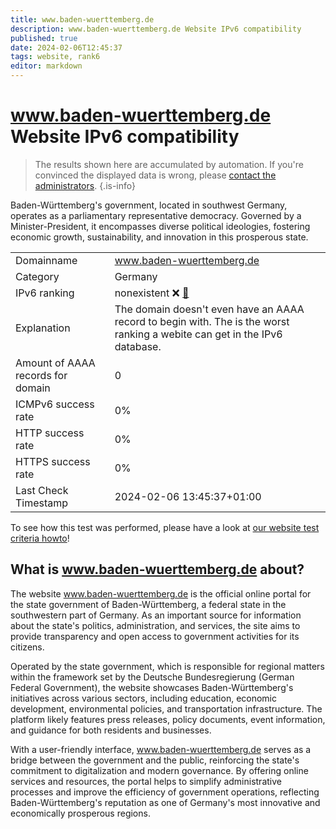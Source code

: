 ```yaml
---
title: www.baden-wuerttemberg.de
description: www.baden-wuerttemberg.de Website IPv6 compatibility
published: true
date: 2024-02-06T12:45:37
tags: website, rank6
editor: markdown
---
```


# www.baden-wuerttemberg.de Website IPv6 compatibility

> The results shown here are accumulated by automation. If you're convinced the displayed data is wrong, please [contact the administrators](/howto/chat). 
{.is-info}

Baden-Württemberg's government, located in southwest Germany, operates as a parliamentary representative democracy. Governed by a Minister-President, it encompasses diverse political ideologies, fostering economic growth, sustainability, and innovation in this prosperous state.


|   |   |
| - | - |
| Domainname | www.baden-wuerttemberg.de
| Category | Germany |
| IPv6 ranking | nonexistent :x: [🔗](/howto/ranking) |
| Explanation | The domain doesn't even have an AAAA record to begin with. The is the worst ranking a webite can get in the IPv6 database. |
| Amount of AAAA records for domain | 0 |
| ICMPv6 success rate | 0%|
| HTTP success rate | 0% |
| HTTPS success rate | 0% |
| Last Check Timestamp | 2024-02-06 13:45:37+01:00 |

To see how this test was performed, please have a look at [our website test criteria howto](/howto/testcriteria/website)!


## What is www.baden-wuerttemberg.de about?
The website www.baden-wuerttemberg.de is the official online portal for the state government of Baden-Württemberg, a federal state in the southwestern part of Germany. As an important source for information about the state's politics, administration, and services, the site aims to provide transparency and open access to government activities for its citizens.

Operated by the state government, which is responsible for regional matters within the framework set by the Deutsche Bundesregierung (German Federal Government), the website showcases Baden-Württemberg's initiatives across various sectors, including education, economic development, environmental policies, and transportation infrastructure. The platform likely features press releases, policy documents, event information, and guidance for both residents and businesses.

With a user-friendly interface, www.baden-wuerttemberg.de serves as a bridge between the government and the public, reinforcing the state's commitment to digitalization and modern governance. By offering online services and resources, the portal helps to simplify administrative processes and improve the efficiency of government operations, reflecting Baden-Württemberg's reputation as one of Germany's most innovative and economically prosperous regions.


